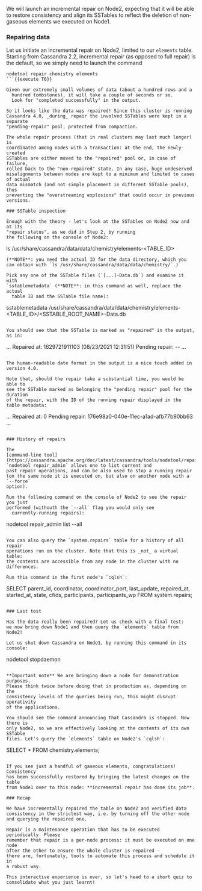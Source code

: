 We will launch an incremental repair on Node2, expecting that
it will be able to restore consistency and align its SSTables to
reflect the deletion of non-gaseous elements we executed on Node1.

### Repairing data

Let us initiate an incremental repair on Node2, limited to our `elements` table.
Starting from Cassandra 2.2, incremental repair (as opposed to full repair)
is the default, so we simply need to launch the command
```
nodetool repair chemistry elements
```{{execute T6}}

Given our extremely small volumes of data (about a hundred rows and a
  hundred tombstones), it will take a couple of seconds or so.
  Look for "completed successfully" in the output.

So it looks like the data was repaired! Since this cluster is running
Cassandra 4.0, _during_ repair the involved SSTables were kept in a separate
"pending-repair" pool, protected from compaction.

The whole repair process (that in real clusters may last much longer) is
coordinated among nodes with a transaction: at the end, the newly-created
SSTables are either moved to the "repaired" pool or, in case of failure,
rolled back to the "non-repaired" state. In any case, huge undeserved
misalignments between nodes are kept to a minimum and limited to cases of actual
data mismatch (and not simple placement in different SSTable pools), thus
preventing the "overstreaming explosions" that could occur in previous versions.

### SSTable inspection

Enough with the theory - let's look at the SSTables on Node2 now and at its
"repair status", as we did in Step 2, by running
the following on the console of Node2:
```
ls /usr/share/cassandra/data/data/chemistry/elements-<TABLE_ID>
```{{Execute T6}}
(**NOTE**: you need the actual ID for the data directory, which you
can obtain with `ls /usr/share/cassandra/data/data/chemistry/`.)

Pick any one of the SSTable files (`[...]-Data.db`) and examine it with
`sstablemetadata` (**NOTE**: in this command as well, replace the actual
  table ID and the SSTable file name):
```
sstablemetadata /usr/share/cassandra/data/data/chemistry/elements-<TABLE_ID>/<SSTABLE_ROOT_NAME>-Data.db
```{{Execute T6}}

You should see that the SSTable is marked as "repaired" in the output, as in:
```
...
Repaired at: 1629721911103 (08/23/2021 12:31:51)
Pending repair: --
...

```

The human-readable date format in the output is a nice touch added in
version 4.0.

Note that, should the repair take a substantial time, you would be able to
see the SSTable marked as belonging the "pending repair" pool for the duration
of the repair, with the ID of the running repair displayed in the table metadata:
```
...
Repaired at: 0
Pending repair: 176e98a0-040e-11ec-a1ad-afb77b90bb63
...
```

### History of repairs

The
[command-line tool](https://cassandra.apache.org/doc/latest/cassandra/tools/nodetool/repair_admin.html)
`nodetool repair_admin` allows one to list current and
past repair operations, and can be also used to stop a running repair
(on the same node it is executed on, but also on another node with a `--force`
option).

Run the following command on the console of Node2 to see the repair you just
performed (withouth the `--all` flag you would only see
  currently-running repairs):
```
nodetool repair_admin list --all
```{{execute T6}}

You can also query the `system.repairs` table for a history of all repair
operations run on the cluster. Note that this is _not_ a virtual table:
the contents are accessible from any node in the cluster with no differences.

Run this command in the first node's `cqlsh`:
```
SELECT parent_id, coordinator, coordinator_port, last_update, repaired_at, started_at, state, cfids, participants, participants_wp
  FROM system.repairs;
```{{execute T4}}

### Last test

Has the data really been repaired? Let us check with a final test:
we now bring down Node1 and then query the `elements` table from Node2!

Let us shut down Cassandra on Node1, by running this command in its console:
```
nodetool stopdaemon
```{{execute T3}}

**Important note** We are bringing down a node for demonstration purposes.
Please think twice before doing that in production as, depending on the
consistency levels of the queries being run, this might disrupt operativity
of the applications.

You should see the command announcing that Cassandra is stopped. Now there is
only Node2, so we are effectively looking at the contents of its own SSTable
files. Let's query the `elements` table on Node2's `cqlsh`:
```
SELECT * FROM chemistry.elements;
```{{execute T7}}

If you see just a handful of gaseous elements, congratulations! Consistency
has been successfully restored by bringing the latest changes on the table
from Node1 over to this node: **incremental repair has done its job**.

### Recap

We have incrementally repaired the table on Node2 and verified data
consistency in the strictest way, i.e. by turning off the other node
and querying the repaired one.

Repair is a maintenance operation that has to be executed periodically. Please
remember that repair is a per-node process: it must be executed on one node
after the other to ensure the whole cluster is repaired -
there are, fortunately, tools to automate this process and schedule it in
a robust way.

This interactive experience is over, so let's head to a short quiz to
consolidate what you just learnt!
